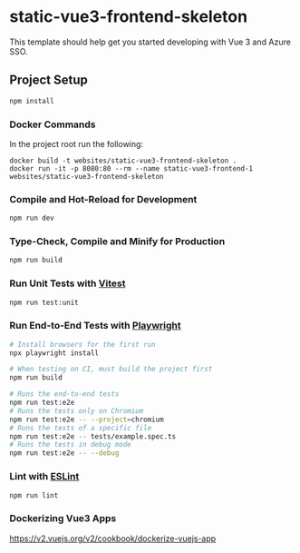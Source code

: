 # static-vue3-frontend-skeleton

This template should help get you started developing with Vue 3 and Azure SSO.

## Project Setup

```sh
npm install
```

### Docker Commands
In the project root run the following: 

```docker
docker build -t websites/static-vue3-frontend-skeleton .
docker run -it -p 8080:80 --rm --name static-vue3-frontend-1  websites/static-vue3-frontend-skeleton
```

### Compile and Hot-Reload for Development

```sh
npm run dev
```

### Type-Check, Compile and Minify for Production

```sh
npm run build
```

### Run Unit Tests with [Vitest](https://vitest.dev/)

```sh
npm run test:unit
```

### Run End-to-End Tests with [Playwright](https://playwright.dev)

```sh
# Install browsers for the first run
npx playwright install

# When testing on CI, must build the project first
npm run build

# Runs the end-to-end tests
npm run test:e2e
# Runs the tests only on Chromium
npm run test:e2e -- --project=chromium
# Runs the tests of a specific file
npm run test:e2e -- tests/example.spec.ts
# Runs the tests in debug mode
npm run test:e2e -- --debug
```

### Lint with [ESLint](https://eslint.org/)

```sh
npm run lint
```

### Dockerizing Vue3 Apps
https://v2.vuejs.org/v2/cookbook/dockerize-vuejs-app
